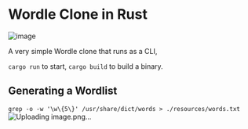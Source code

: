 # Wordle Clone in Rust

![image](https://user-images.githubusercontent.com/45131445/163044263-cb84cb42-305e-4e9e-b26b-c61800c22329.png)

A very simple Wordle clone that runs as a CLI,

`cargo run` to start, `cargo build` to build a binary.

## Generating a Wordlist

`grep -o -w '\w\{5\}' /usr/share/dict/words > ./resources/words.txt`![Uploading image.png…]()

